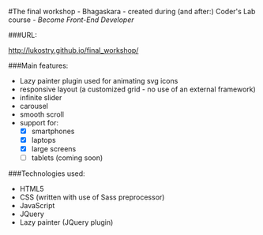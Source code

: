 #The final workshop - Bhagaskara - created during (and after:) Coder's Lab course - _Become Front-End Developer_

###URL:

http://lukostry.github.io/final_workshop/

###Main features:

- Lazy painter plugin used for animating svg icons
- responsive layout (a customized grid - no use of an external framework)
- infinite slider
- carousel
- smooth scroll
- support for:
  * [x] smartphones
  * [x] laptops
  * [x] large screens
  * [ ] tablets (coming soon)

###Technologies used:

- HTML5
- CSS (written with use of Sass preprocessor)
- JavaScript
- JQuery
- Lazy painter (JQuery plugin)
